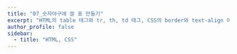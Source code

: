 ```yaml
---
title: "07_숫자야구에 쓸 표 만들기"
excerpt: "HTML의 table 태그와 tr, th, td 태그, CSS의 border와 text-align 이용"
author_profile: false
sidebar:
  - title: "HTML, CSS"
---
```

<script src="https://gist.github.com/nyj001012/e5290f8376b17fef463810e4b5c38804.js"></script>
